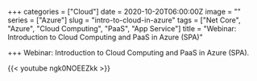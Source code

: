 +++
categories = ["Cloud"]
date = 2020-10-20T06:00:00Z
image = ""
series = ["Azure"]
slug = "intro-to-cloud-in-azure"
tags = ["Net Core", "Azure", "Cloud Computing", "PaaS", "App Service"]
title = "Webinar: Introduction to Cloud Computing and PaaS in Azure (SPA)"

+++
Webinar: Introduction to Cloud Computing and PaaS in Azure (SPA).

{{< youtube ngk0NOEEZkk >}}